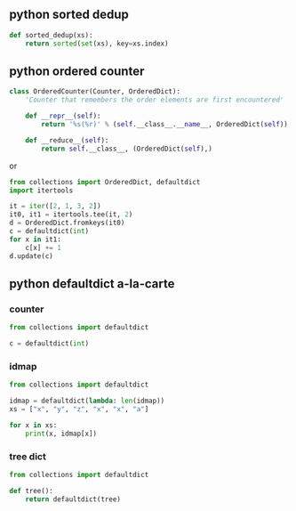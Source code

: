 ## python sorted dedup

```python
def sorted_dedup(xs):
    return sorted(set(xs), key=xs.index)
```

## python ordered counter

```python
class OrderedCounter(Counter, OrderedDict):
    'Counter that remembers the order elements are first encountered'

    def __repr__(self):
        return '%s(%r)' % (self.__class__.__name__, OrderedDict(self))

    def __reduce__(self):
        return self.__class__, (OrderedDict(self),)
```

or

```python
from collections import OrderedDict, defaultdict
import itertools

it = iter([2, 1, 3, 2])
it0, it1 = itertools.tee(it, 2)
d = OrderedDict.fromkeys(it0)
c = defaultdict(int)
for x in it1:
    c[x] += 1
d.update(c)
```


## python defaultdict a-la-carte

### counter

```python
from collections import defaultdict

c = defaultdict(int)
```

### idmap

```python
from collections import defaultdict

idmap = defaultdict(lambda: len(idmap))
xs = ["x", "y", "z", "x", "x", "a"]

for x in xs:
    print(x, idmap[x])
```

### tree dict

```python
from collections import defaultdict

def tree():
    return defaultdict(tree)
```
